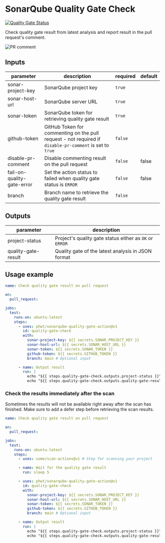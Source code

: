 # SonarQube Quality Gate Check

[![Quality Gate Status](https://sonarcloud.io/api/project_badges/measure?project=sonarqube-quality-gate-action&metric=alert_status)](https://sonarcloud.io/summary/new_code?id=sonarqube-quality-gate-action)

Check quality gate result from latest analysis and report result in the pull request's comment.

![PR comment](https://user-images.githubusercontent.com/28344318/194283898-6f3f6466-d4a7-4f83-93a4-daef88b14777.png)

<!-- Generated with `npx action-docs --update-readme` -->

<!-- action-docs-inputs -->

## Inputs

| parameter                  | description                                                                                             | required | default |
| -------------------------- | ------------------------------------------------------------------------------------------------------- | -------- | ------- |
| sonar-project-key          | SonarQube project key                                                                                   | `true`   |         |
| sonar-host-url             | SonarQube server URL                                                                                    | `true`   |         |
| sonar-token                | SonarQube token for retrieving quality gate result                                                      | `true`   |         |
| github-token               | GitHub Token for commenting on the pull request - not required if `disable-pr-comment` is set to `true` | `false`  |         |
| disable-pr-comment         | Disable commenting result on the pull request                                                           | `false`  | false   |
| fail-on-quality-gate-error | Set the action status to failed when quality gate status is `ERROR`                                     | `false`  | false   |
| branch                     | Branch name to retrieve the quality gate result                                                         | `false`  |         |

<!-- action-docs-inputs -->

<!-- action-docs-outputs -->

## Outputs

| parameter           | description                                             |
| ------------------- | ------------------------------------------------------- |
| project-status      | Project's quality gate status either as `OK` or `ERROR` |
| quality-gate-result | Quality gate of the latest analysis in JSON format      |

<!-- action-docs-outputs -->

## Usage example

```yml
name: Check quality gate result on pull request

on:
  pull_request:

jobs:
  test:
    runs-on: ubuntu-latest
    steps:
      - uses: phwt/sonarqube-quality-gate-action@v1
        id: quality-gate-check
        with:
          sonar-project-key: ${{ secrets.SONAR_PROJECT_KEY }}
          sonar-host-url: ${{ secrets.SONAR_HOST_URL }}
          sonar-token: ${{ secrets.SONAR_TOKEN }}
          github-token: ${{ secrets.GITHUB_TOKEN }}
          branch: main # Optional input

      - name: Output result
        run: |
          echo "${{ steps.quality-gate-check.outputs.project-status }}"
          echo "${{ steps.quality-gate-check.outputs.quality-gate-result }}"
```

### Check the results immediately after the scan

Sometimes the results will not be available right away after the scan has finished.
Make sure to add a defer step before retrieving the scan results.

```yml
name: Check quality gate result on pull request

on:
  pull_request:

jobs:
  test:
    runs-on: ubuntu-latest
    steps:
      - uses: some/scan-actions@v1 # Step for scanning your project

      - name: Wait for the quality gate result
        run: sleep 5

      - uses: phwt/sonarqube-quality-gate-action@v1
        id: quality-gate-check
        with:
          sonar-project-key: ${{ secrets.SONAR_PROJECT_KEY }}
          sonar-host-url: ${{ secrets.SONAR_HOST_URL }}
          sonar-token: ${{ secrets.SONAR_TOKEN }}
          github-token: ${{ secrets.GITHUB_TOKEN }}
          branch: main # Optional input

      - name: Output result
        run: |
          echo "${{ steps.quality-gate-check.outputs.project-status }}"
          echo "${{ steps.quality-gate-check.outputs.quality-gate-result }}"
```
